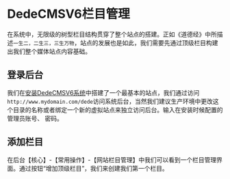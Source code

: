 # DedeCMSV6栏目管理
在系统中，无限级的树型栏目结构贯穿了整个站点的搭建。正如《道德经》中所描述`一生二，二生三，三生万物`，站点的发展也是如此，我们需要先通过顶级栏目构建出我们整个媒体站点内容基础。

## 登录后台
我们在[安装DedeCMSV6系统](quick_download.md)中搭建了一个最基本的站点，我们通过访问`http://www.mydomain.com/dede`访问系统后台，当然我们建议生产环境中更改这个目录的名称或者绑定一个新的虚拟站点来独立访问后台。输入在安装时候配置的管理员账号、 密码。

## 添加栏目
在后台【核心】-【常用操作】-【网站栏目管理】中我们可以看到一个栏目管理界面。通过按钮“增加顶级栏目”，我们来创建我们第一个栏目。

